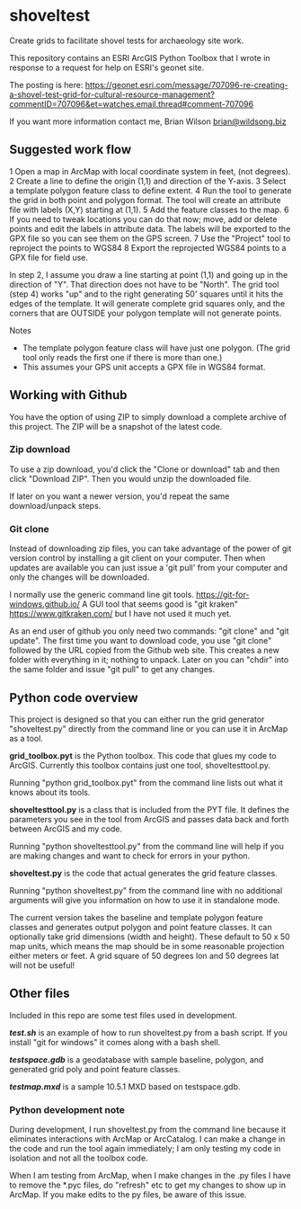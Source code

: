 # shoveltest
Create grids to facilitate shovel tests for archaeology site work.

This repository contains an ESRI ArcGIS Python Toolbox that 
I wrote in response to a request for help on ESRI's geonet site.

The posting is here: 
https://geonet.esri.com/message/707096-re-creating-a-shovel-test-grid-for-cultural-resource-management?commentID=707096&et=watches.email.thread#comment-707096

If you want more information contact me, Brian Wilson <brian@wildsong.biz>

## Suggested work flow

1 Open a map in ArcMap with local coordinate system in feet, (not degrees).
2 Create a line to define the origin (1,1) and direction of the Y-axis.
3 Select a template polygon feature class to define extent.
4 Run the tool to generate the grid in both point and polygon format.
The tool will create an attribute file with labels (X,Y) starting at (1,1).
5 Add the feature classes to the map.
6 If you need to tweak locations you can do that now; move, add or delete
  points and edit the labels in attribute data. The labels will be exported
  to the GPX file so you can see them on the GPS screen.
7 Use the "Project" tool to reproject the points to WGS84
8 Export the reprojected WGS84 points to a GPX file for field use.


In step 2, I assume you draw a line starting at point (1,1) and going
up in the direction of "Y". That direction does not have to be
"North".  The grid tool (step 4) works "up" and to the right
generating 50' squares until it hits the edges of the template. It
will generate complete grid squares only, and the corners that are
OUTSIDE your polygon template will not generate points.

Notes
* The template polygon feature class will have just one polygon. (The grid tool only reads the first one if there is more than one.)
* This assumes your GPS unit accepts a GPX file in WGS84 format.

## Working with Github

You have the option of using ZIP to simply download a complete archive
of this project. The ZIP will be a snapshot of the latest code.

### Zip download

To use a zip download, you'd click the "Clone or download" tab and
then click "Download ZIP". Then you would unzip the downloaded file.

If later on you want a newer version, you'd repeat the same
download/unpack steps.

### Git clone

Instead of downloading zip files, you can take advantage of the power
of git version control by installing a git client on your computer.  Then
when updates are available you can just issue a 'git pull' from your
computer and only the changes will be downloaded.

I normally use the generic command line git
tools. https://git-for-windows.github.io/ A GUI tool that seems good
is "git kraken" https://www.gitkraken.com/ but I have not used it much
yet.

As an end user of github you only need two commands: "git clone" and
"git update". The first time you want to download code, you use "git
clone" followed by the URL copied from the Github web site. This
creates a new folder with everything in it; nothing to unpack. Later
on you can "chdir" into the same folder and issue "git pull" to get
any changes.

## Python code overview

This project is designed so that you can either run the grid generator
"shoveltest.py" directly from the command line or you can use it in
ArcMap as a tool.

**grid_toolbox.pyt** is the Python toolbox. This code that glues my
code to ArcGIS. Currently this toolbox contains just one tool,
shoveltesttool.py.

Running "python grid_toolbox.pyt" from the command line lists out what
it knows about its tools.

**shoveltesttool.py** is a class that is included from the PYT
file. It defines the parameters you see in the tool from ArcGIS and
passes data back and forth between ArcGIS and my code.

Running "python shoveltesttool.py" from the command line will help if
you are making changes and want to check for errors in your python.

**shoveltest.py** is the code that actual generates the grid feature
classes.

Running "python shoveltest.py" from the command line with no
additional arguments will give you information on how to use it in
standalone mode.

The current version takes the baseline and template polygon feature
classes and generates output polygon and point feature classes. It can
optionally take grid dimensions (width and height). These default to
50 x 50 map units, which means the map should be in some reasonable
projection either meters or feet.  A grid square of 50 degrees lon and
50 degrees lat will not be useful!

## Other files

Included in this repo are some test files used in development.

***test.sh*** is an example of how to run shoveltest.py from a bash script.
If you install "git for windows" it comes along with a bash shell.

***testspace.gdb*** is a geodatabase with sample baseline, polygon, and
generated grid poly and point feature classes.

***testmap.mxd*** is a sample 10.5.1 MXD based on testspace.gdb.

### Python development note

During development, I run shoveltest.py from the command line because
it eliminates interactions with ArcMap or ArcCatalog. I can make a
change in the code and run the tool again immediately; I am only
testing my code in isolation and not all the toolbox code.

When I am testing from ArcMap, when I make changes in the .py files I
have to remove the *.pyc files, do "refresh" etc to get my changes to
show up in ArcMap. If you make edits to the py files, be aware of this
issue.

